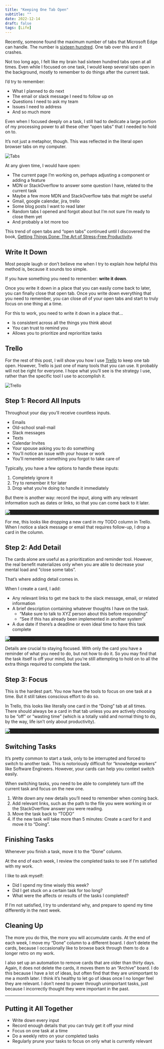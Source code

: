 ```yaml
---
title: "Keeping One Tab Open"
subtitle: ""
date: 2022-12-14
draft: false
tags: [Life]
---
```


<p>Recently, someone found the maximum number of tabs that Microsoft Edge can handle.
The number is <a href="https://www.reddit.com/r/MicrosoftEdge/comments/zgwt1f/edge_crashed_with_1600_open_tabs_clicked_inbuilt/">sixteen hundred</a>.
One tab over this and it crashes.</p>

<!--more-->

<p>Not too long ago, I felt like my brain had sixteen hundred tabs open at all times.
Even while I focused on one task, I would keep several tabs open in the background,
mostly to remember to do things after the current task.</p>
<p>I&rsquo;d try to remember:</p>
<ul>
<li>What I planned to do next</li>
<li>The email or slack message I need to follow up on</li>
<li>Questions I need to ask my team</li>
<li>Issues I need to address</li>
<li>And so much more</li>
</ul>
<p>Even when I focused deeply on a task, I still had to dedicate a large portion of my processing
power to all these other &ldquo;open tabs&rdquo; that I needed to hold on to.</p>
<p>It&rsquo;s not just a metaphor, though. This was reflected in the literal open browser tabs on my computer.</p>
<p><img src="/image/tabs.png" alt="Tabs"></p>
<p>At any given time, I would have open:</p>
<ul>
<li>The current page I&rsquo;m working on, perhaps adjusting a component or adding a feature</li>
<li>MDN or StackOverflow to answer some question I have, related to the current task</li>
<li>Maybe a few more MDN and StackOverflow tabs that <em>might</em> be useful</li>
<li>Gmail, google calendar, jira, trello</li>
<li>Some blog posts I want to read later</li>
<li>Random tabs I opened and forgot about but I&rsquo;m not sure I&rsquo;m ready to close them yet</li>
<li>And probably a lot more too</li>
</ul>
<p>This trend of open tabs and &ldquo;open tabs&rdquo; continued until I discovered the book, <a href="https://amzn.to/3PwjIBV">Getting Things Done: The Art of Stress-Free Productivity</a>.</p>
<h2 id="write-it-down">Write It Down</h2>
<p>Most people laugh or don&rsquo;t believe me when I try to explain how helpful this method is, because it sounds too simple.</p>
<p>If you have something you need to remember: <strong>write it down</strong>.</p>
<p>Once you write it down in a place that you can easily come back to later, you can finally close that open tab.
Once you write down everything that you need to remember, you can close <em>all</em> of your open tabs and start to truly focus on one thing at a time.</p>
<p>For this to work, you need to write it down in a place that&hellip;</p>
<ul>
<li>Is consistent across all the things you think about</li>
<li>You can trust to remind you</li>
<li>Allows you to prioritize and reprioritize tasks</li>
</ul>
<h2 id="trello">Trello</h2>
<p>For the rest of this post, I will show you how I use <a href="https://www.trello.com">Trello</a> to keep one tab open.
However, Trello is just one of many tools that you can use. It probably will not be right for everyone.
I hope what you&rsquo;ll see is the strategy I use, rather than the specific tool I use to accomplish it.</p>
<p><img src="/image/living_on_24_hours_a_day_trello.png" alt="Trello"></p>
<h2 id="step-1-record-all-inputs">Step 1: Record All Inputs</h2>
<p>Throughout your day you&rsquo;ll receive countless inputs.</p>
<ul>
<li>Emails</li>
<li>Old-school snail-mail</li>
<li>Slack messages</li>
<li>Texts</li>
<li>Calendar Invites</li>
<li>Your spouse asking you to do something</li>
<li>You&rsquo;ll notice an issue with your house or work</li>
<li>You&rsquo;ll remember something you forgot to take care of</li>
</ul>
<p>Typically, you have a few options to handle these inputs:</p>
<ol>
<li>Completely ignore it</li>
<li>Try to remember it for later</li>
<li>Drop what you&rsquo;re doing to handle it immediately</li>
</ol>
<p>But there is another way: record the input, along with any relevant information such as dates or links, so that you can come back to it later.</p>
<p style="background: #222;">
  <img src="/image/todo_column.png" alt="TODO Column" style="margin: auto; display: block;" />
</p>
<p>For me, this looks like dropping a new card in my TODO column in Trello.
When I notice a slack message or email that requires follow-up, I drop a card in the column.</p>
<h2 id="step-2-add-detail">Step 2: Add Detail</h2>
<p>The cards alone are useful as a prioritization and reminder tool.
However, the real benefit materializes only when you are able to decrease your mental load and &ldquo;close some tabs&rdquo;.</p>
<p>That&rsquo;s where adding detail comes in.</p>
<p>When I create a card, I add:</p>
<ul>
<li>Any relevant links to get me back to the slack message, email, or related information</li>
<li>A brief description containing whatever thoughts I have on the task.
<ul>
<li>&ldquo;Make sure to talk to XYZ person about this before responding&rdquo;</li>
<li>&ldquo;See if this has already been implemented in another system&rdquo;</li>
</ul>
</li>
<li>A due date if there&rsquo;s a deadline or even ideal time to have this task complete</li>
</ul>
<p style="background: #222;">
  <img src="/image/details.png" alt="Card Details" style="margin: auto; display: block;" />
</p>
<p>Details are crucial to staying focused.
With only the card you have a reminder of what you need to do, but not how to do it.
So you may find that the task itself is off your mind, but you&rsquo;re still attempting to hold on to all the extra things required to complete the task.</p>
<h2 id="step-3-focus">Step 3: Focus</h2>
<p>This is the hardest part. You now have the tools to focus on one task at a time.
But it still takes conscious effort to do so.</p>
<p>In Trello, this looks like literally one card in the &ldquo;Doing&rdquo; tab at all times.
There should always be a card in that tab unless you are actively choosing to be &ldquo;off&rdquo; or &ldquo;wasting time&rdquo; (which is a totally valid and normal thing to do, by the way, life isn&rsquo;t only about productivity).</p>
<p style="background: #222;">
  <img src="/image/doing_tab.png" alt="One Open Task" style="margin: auto; display: block;" />
</p>
<h2 id="switching-tasks">Switching Tasks</h2>
<p>It&rsquo;s pretty common to start a task, only to be interrupted and forced to switch to another task.
This is notoriously difficult for &ldquo;knowledge workers&rdquo; like Software Engineers.
However, your cards can help you context switch easily.</p>
<p>When switching tasks, you need to be able to completely turn off the current task and focus on the new one.</p>
<ol>
<li>Write down any new details you&rsquo;ll need to remember when coming back.</li>
<li>Add relevant links, such as the path to the file you were working in or the StackOverflow answer you were reading.</li>
<li>Move the task back to &ldquo;TODO&rdquo;</li>
<li>If the new task will take more than 5 minutes: Create a card for it and move it to &ldquo;Doing&rdquo;.</li>
</ol>
<h2 id="finishing-tasks">Finishing Tasks</h2>
<p>Whenever you finish a task, move it to the &ldquo;Done&rdquo; column.</p>
<p>At the end of each week, I review the completed tasks to see if I&rsquo;m satisfied with my work.</p>
<p>I like to ask myself:</p>
<ul>
<li>Did I spend my time wisely this week?</li>
<li>Did I get stuck on a certain task for too long?</li>
<li>What were the affects or results of the tasks I completed?</li>
</ul>
<p>If I&rsquo;m not satisfied, I try to understand why, and prepare to spend my time differently in the next week.</p>
<h2 id="cleaning-up">Cleaning Up</h2>
<p>The more you do this, the more you will accumulate cards.
At the end of each week, I move my &ldquo;Done&rdquo; column to a different board.
I don&rsquo;t delete the cards, because I occasionally like to browse back through them to do a longer
retro on my work.</p>
<p>I also set up an automation to remove cards that are older than thirty days.
Again, it does not delete the cards, it moves them to an &ldquo;Archive&rdquo; board.
I do this because I have a lot of ideas, but often find that they are unimportant to me a month later.
I think it&rsquo;s healthy to let go of ideas once I no longer feel they are relevant.
I don&rsquo;t need to power through unimportant tasks, just because I incorrectly thought they were important in the past.</p>
<hr>
<h2 id="putting-it-all-together">Putting it All Together</h2>
<ul>
<li>Write down every input</li>
<li>Record enough details that you can truly get it off your mind</li>
<li>Focus on one task at a time</li>
<li>Do a weekly retro on your completed tasks</li>
<li>Regularly prune your tasks to focus on only what is currently relevant</li>
</ul>

